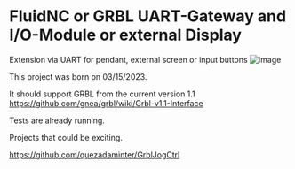 # FluidNC or GRBL UART-Gateway and I/O-Module or external Display
 Extension via UART for pendant, external screen or input buttons
![image](https://user-images.githubusercontent.com/39780457/218484465-8251b51d-f3f2-473e-a3c9-587599364c8f.png)


This project was born on 03/15/2023.

It should support GRBL from the current version 1.1
https://github.com/gnea/grbl/wiki/Grbl-v1.1-Interface

Tests are already running.

Projects that could be exciting.

https://github.com/quezadaminter/GrblJogCtrl

